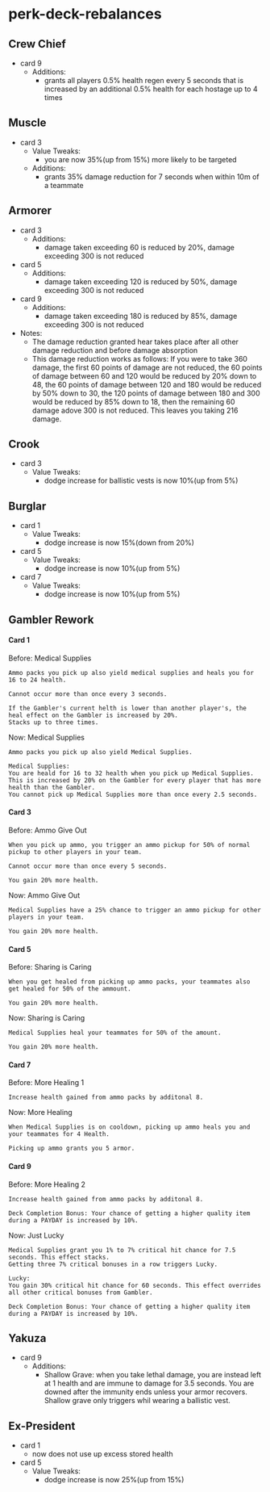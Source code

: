 # perk-deck-rebalances

## Crew Chief
   - card 9
     - Additions:
       - grants all players 0.5% health regen every 5 seconds that is increased by an additional 0.5% health for each hostage up to 4 times

## Muscle
   - card 3 
     - Value Tweaks:
       - you are now 35%(up from 15%) more likely to be targeted
     - Additions:
       - grants 35% damage reduction for 7 seconds when within 10m of a teammate

## Armorer
   - card 3
     - Additions:
       - damage taken exceeding 60 is reduced by 20%, damage exceeding 300 is not reduced
   - card 5
     - Additions:
       - damage taken exceeding 120 is reduced by 50%, damage exceeding 300 is not reduced
   - card 9
     - Additions:
       - damage taken exceeding 180 is reduced by 85%, damage exceeding 300 is not reduced
   - Notes: 
     - The damage reduction granted hear takes place after all other damage reduction and before damage absorption
     - This damage reduction works as follows: If you were to take 360 damage, the first 60 points of damage are not reduced, the 60 points of damage between 60 and 120 would be reduced by 20% down to 48, the 60 points of damage between 120 and 180 would be reduced by 50% down to 30, the 120 points of damage between 180 and 300 would be reduced by 85% down to 18, then the remaining 60 damage adove 300 is not reduced. This leaves you taking 216 damage.

## Crook
   - card 3 
     - Value Tweaks:
       - dodge increase for ballistic vests is now 10%(up from 5%)

## Burglar
   - card 1 
     - Value Tweaks:
       - dodge increase is now 15%(down from 20%)
   - card 5 
     - Value Tweaks:
       - dodge increase is now 10%(up from 5%)
   - card 7 
     - Value Tweaks:
       - dodge increase is now 10%(up from 5%)

## Gambler Rework

#### Card 1
Before: Medical Supplies

    Ammo packs you pick up also yield medical supplies and heals you for 16 to 24 health.
    
    Cannot occur more than once every 3 seconds.
    
    If the Gambler's current helth is lower than another player's, the heal effect on the Gambler is increased by 20%.
    Stacks up to three times.

Now: Medical Supplies
    
    Ammo packs you pick up also yield Medical Supplies.

    Medical Supplies:
    You are heald for 16 to 32 health when you pick up Medical Supplies. 
    This is increased by 20% on the Gambler for every player that has more health than the Gambler.
    You cannot pick up Medical Supplies more than once every 2.5 seconds.

#### Card 3
Before: Ammo Give Out

    When you pick up ammo, you trigger an ammo pickup for 50% of normal pickup to other players in your team.
    
    Cannot occur more than once every 5 seconds.
    
    You gain 20% more health.

Now: Ammo Give Out

    Medical Supplies have a 25% chance to trigger an ammo pickup for other players in your team.

    You gain 20% more health.

#### Card 5
Before: Sharing is Caring

    When you get healed from picking up ammo packs, your teammates also get healed for 50% of the ammount.
    
    You gain 20% more health.

Now: Sharing is Caring

    Medical Supplies heal your teammates for 50% of the amount.
    
    You gain 20% more health.

#### Card 7
Before: More Healing 1

    Increase health gained from ammo packs by additonal 8.

Now: More Healing

    When Medical Supplies is on cooldown, picking up ammo heals you and your teammates for 4 Health.
    
    Picking up ammo grants you 5 armor.

#### Card 9
Before: More Healing 2

    Increase health gained from ammo packs by additonal 8.
    
    Deck Completion Bonus: Your chance of getting a higher quality item during a PAYDAY is increased by 10%.

Now: Just Lucky

    Medical Supplies grant you 1% to 7% critical hit chance for 7.5 seconds. This effect stacks.
    Getting three 7% critical bonuses in a row triggers Lucky.
    
    Lucky:
    You gain 30% critical hit chance for 60 seconds. This effect overrides all other critical bonuses from Gambler.
    
    Deck Completion Bonus: Your chance of getting a higher quality item during a PAYDAY is increased by 10%.

## Yakuza
   - card 9
     - Additions:
       - Shallow Grave: when you take lethal damage, you are instead left at 1 health and are immune to damage for 3.5 seconds. You are downed after the immunity ends unless your armor recovers. Shallow grave only triggers whil wearing a ballistic vest.

## Ex-President
   - card 1
     - now does not use up excess stored health
   - card 5
     - Value Tweaks:
       - dodge increase is now 25%(up from 15%)
